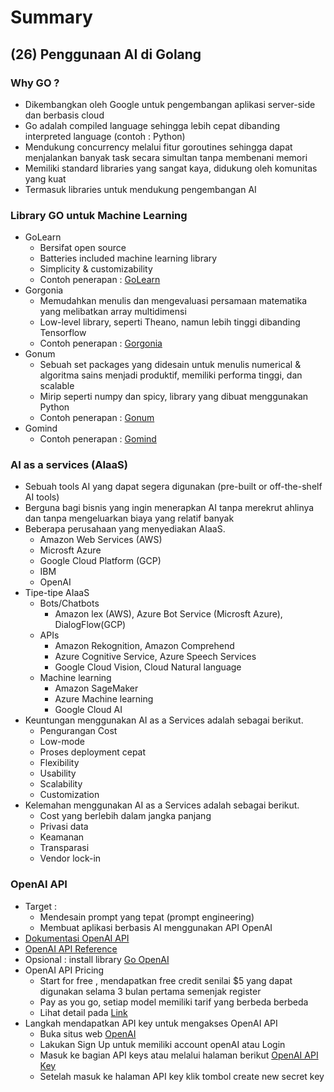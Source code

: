 # Summary

## (26) Penggunaan AI di Golang

### Why GO ?
- Dikembangkan oleh Google untuk pengembangan aplikasi server-side dan berbasis cloud
- Go adalah compiled language sehingga lebih cepat dibanding interpreted language (contoh : Python)
- Mendukung concurrency melalui fitur goroutines sehingga dapat menjalankan banyak task secara simultan tanpa membenani memori
- Memiliki standard libraries yang sangat kaya, didukung oleh komunitas yang kuat
- Termasuk libraries untuk mendukung pengembangan AI

### Library GO untuk Machine Learning
- GoLearn 
    - Bersifat open source
    - Batteries included machine learning library
    - Simplicity & customizability
    - Contoh penerapan : [GoLearn](https://github.com/sjwhitworth/golearn#getting-started)
- Gorgonia 
    - Memudahkan menulis dan mengevaluasi persamaan matematika yang melibatkan array multidimensi
    - Low-level library, seperti Theano, namun lebih tinggi dibanding Tensorflow
    - Contoh penerapan :  [Gorgonia](https://github.com/gorgonia/gorgonia#usage)
- Gonum
    - Sebuah set packages yang didesain untuk menulis numerical & algoritma sains menjadi produktif, memiliki performa tinggi, dan scalable
    - Mirip seperti numpy dan spicy, library yang dibuat menggunakan Python
    - Contoh penerapan : [Gonum](https://www.gonum.org/post/intro_to_gonum/)
- Gomind
    - Contoh penerapan : [Gomind](https://github.com/surenderthakran/gomind#usage)

### AI as a services (AIaaS)
- Sebuah tools AI yang dapat segera digunakan (pre-built or off-the-shelf AI tools)
- Berguna bagi bisnis yang ingin menerapkan AI tanpa merekrut ahlinya dan tanpa mengeluarkan biaya yang relatif banyak
- Beberapa perusahaan yang menyediakan AIaaS.
    - Amazon Web Services (AWS)
    - Microsft Azure
    - Google Cloud Platform (GCP)
    - IBM
    - OpenAI
- Tipe-tipe AIaaS
    - Bots/Chatbots
        - Amazon lex (AWS), Azure Bot Service (Microsft Azure), DialogFlow(GCP)
    - APIs 
        - Amazon Rekognition, Amazon Comprehend
        - Azure Cognitive Service, Azure Speech Services
        - Google Cloud Vision, Cloud Natural language
    - Machine learning
        - Amazon SageMaker
        - Azure Machine learning
        - Google Cloud AI
- Keuntungan menggunakan AI as a Services adalah sebagai berikut.
    - Pengurangan Cost 
    - Low-mode
    - Proses deployment cepat
    - Flexibility
    - Usability
    - Scalability
    - Customization
- Kelemahan menggunakan AI as a Services adalah sebagai berikut.
    - Cost yang berlebih dalam jangka panjang
    - Privasi data
    - Keamanan
    - Transparasi
    - Vendor lock-in

### OpenAI API
- Target :
    - Mendesain prompt yang tepat (prompt engineering)
    - Membuat aplikasi berbasis AI menggunakan API OpenAI
- [Dokumentasi OpenAI API](https://platform.openai.com/docs/introduction)
- [OpenAI API Reference](https://platform.openai.com/docs/api-reference/introduction)
- Opsional : install library [Go OpenAI](https://github.com/sashabaranov/go-openai)
- OpenAI API Pricing
    - Start for free , mendapatkan free credit senilai $5 yang dapat digunakan selama 3 bulan pertama semenjak register
    - Pay as you go, setiap model memiliki tarif yang berbeda berbeda
    - Lihat detail pada [Link](https://openai.com/pricing)
- Langkah mendapatkan API key untuk mengakses OpenAI API
    - Buka situs web [OpenAI](https://platform.openai.com/docs/api-reference)
    - Lakukan Sign Up untuk memiliki account openAI atau Login
    - Masuk ke bagian API keys atau melalui halaman berikut [OpenAI API Key](https://platform.openai.com/account/api-keys)
    - Setelah masuk ke halaman API key klik tombol create new secret key